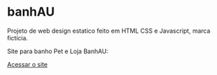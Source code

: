 # banhAU
Projeto de web design estatico feito em HTML CSS e Javascript, marca fictícia.
 
 Site para banho Pet e Loja BanhAU:

 <a href="https://andrios5.github.io/banhAU/">Acessar o site</a>
